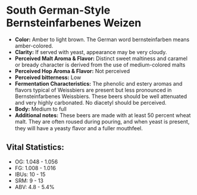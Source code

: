 # South German-Style Bernsteinfarbenes Weizen

- **Color:** Amber to light brown. The German word bernsteinfarben means amber-colored.
- **Clarity:** If served with yeast, appearance may be very cloudy.
- **Perceived Malt Aroma & Flavor:** Distinct sweet maltiness and caramel or bready character is derived from the use of medium-colored malts
- **Perceived Hop Aroma & Flavor:** Not perceived
- **Perceived bitterness:** Low
- **Fermentation Characteristics:** The phenolic and estery aromas and flavors typical of Weissbiers are present but less pronounced in Bernsteinfarbenes Weissbiers. These beers should be well attenuated and very highly carbonated. No diacetyl should be perceived.
- **Body:** Medium to full
- **Additional notes:** These beers are made with at least 50 percent wheat malt. They are often roused during pouring, and when yeast is present, they will have a yeasty ﬂavor and a fuller mouthfeel.

## Vital Statistics:

- OG: 1.048 - 1.056
- FG: 1.008 - 1.016
- IBUs: 10 - 15
- SRM: 9 - 13
- ABV: 4.8 - 5.4% 
